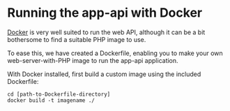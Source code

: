# Running the app-api with Docker #

[Docker](https://docker.com) is very well suited to run the web API, although it can be a bit bothersome to find a suitable PHP image to use.

To ease this, we have created a Dockerfile, enabling you to make your own web-server-with-PHP image to run the app-api application.

With Docker installed, first build a custom image using the included Dockerfile:

```shell
cd [path-to-Dockerfile-directory]
docker build -t imagename ./
```